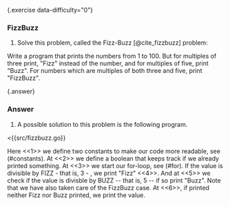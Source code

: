 {.exercise data-difficulty="0"}
### FizzBuzz

1. Solve this problem, called the Fizz-Buzz [@cite_fizzbuzz] problem:

Write a program that prints the numbers from 1 to 100. But for multiples
of three print, "Fizz" instead of the number, and for multiples of
five, print "Buzz". For numbers which are multiples of both three and
five, print "FizzBuzz".


{.answer}
### Answer
1. A possible solution to this problem is the following program.

<{{src/fizzbuzz.go}}

Here <<1>> we define two constants to make our code more readable, see (#constants).
At <<2>> we define a boolean that keeps track if we already printed something.
At <<3>> we start our for-loop, see (#for).
If the value is divisible by FIZZ - that is, 3 - , we print "Fizz" <<4>>.
And at <<5>> we check if the value is divisble by BUZZ -- that is, 5 -- if so print
"Buzz". Note that we have also taken care of the FizzBuzz case.
At <<6>>, if printed neither Fizz nor Buzz printed, we print the value.
